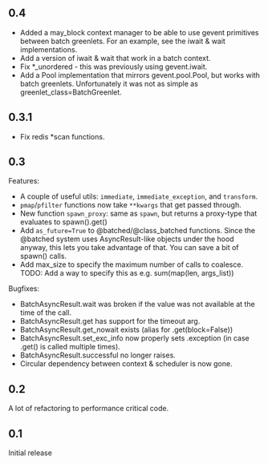 ## 0.4
 - Added a may_block context manager to be able to use gevent primitives between batch greenlets. For an example, see the iwait & wait implementations.
 - Add a version of iwait & wait that work in a batch context.
 - Fix *_unordered - this was previously using gevent.iwait.
 - Add a Pool implementation that mirrors gevent.pool.Pool, but works with batch greenlets. Unfortunately it was not as simple as greenlet_class=BatchGreenlet.

## 0.3.1
 - Fix redis *scan functions.

## 0.3
Features:
 - A couple of useful utils: `immediate`, `immediate_exception`, and `transform`.
 - `pmap`/`pfilter` functions now take `**kwargs` that get passed through.
 - New function `spawn_proxy`: same as `spawn`, but returns a proxy-type that evaluates to spawn().get()
 - Add `as_future=True` to @batched/@class_batched functions. Since the @batched system
   uses AsyncResult-like objects under the hood anyway, this lets you take advantage of
   that. You can save a bit of spawn() calls.
 - Add max_size to specify the maximum number of calls to coalesce.
   TODO: Add a way to specify this as e.g. sum(map(len, args_list))

Bugfixes:
 - BatchAsyncResult.wait was broken if the value was not available at the time of the call.
 - BatchAsyncResult.get has support for the timeout arg.
 - BatchAsyncResult.get_nowait exists (alias for .get(block=False))
 - BatchAsyncResult.set_exc_info now properly sets .exception (in case .get() is called multiple times).
 - BatchAsyncResult.successful no longer raises.
 - Circular dependency between context & scheduler is now gone.

## 0.2
A lot of refactoring to performance critical code.

## 0.1
Initial release
